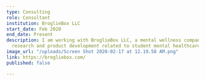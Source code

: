 ```yaml
---
type: Consulting
role: Consultant
institution: BroglieBox LLC
start_date: Feb 2020
end_date: Present
description: I am working with BroglieBox LLC, a mental wellness company, on market
  research and product development related to student mental healthcare.
image_url: "/uploads/Screen Shot 2020-02-17 at 12.19.58 AM.png"
link: https://brogliebox.com/
published: false

---
```

